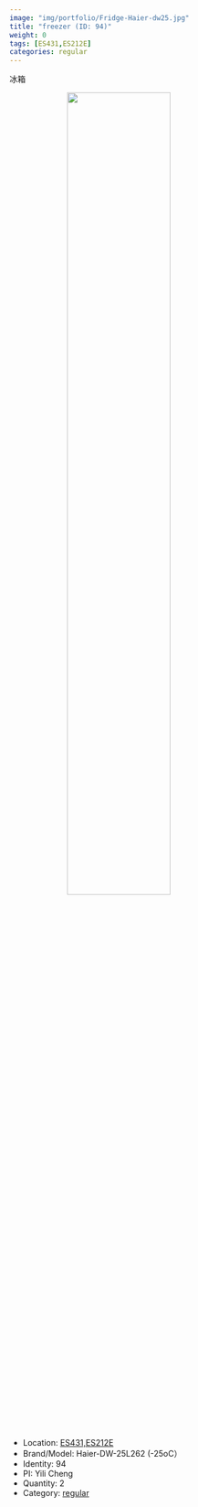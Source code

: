 ```yaml
---
image: "img/portfolio/Fridge-Haier-dw25.jpg"
title: "freezer (ID: 94)"
weight: 0
tags: [ES431,ES212E]
categories: regular
---
```


冰箱

<!--more-->

<img src="../../img/portfolio/Fridge-Haier-dw25.jpg" width="60%" style="display: block; margin: auto;">

- Location: [ES431,ES212E](../../tags/es431,es212e)
- Brand/Model: Haier-DW-25L262 (-25oC）
- Identity: 94
- PI: Yili Cheng
- Quantity: 2
- Category: [regular](../../categories/regular)






